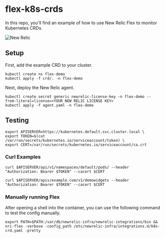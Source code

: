 # flex-k8s-crds


In this repo, you'll find an example of how to use New Relic Flex to monitor Kubernetes CRDs.

![New Relic](https://p191.p3.n0.cdn.getcloudapp.com/items/12uQ6GJq/092c8ce4-3393-465b-89d0-cfa705c64607.jpg?v=a2a00427366a0bec507c3124c26e9295)

## Setup

First, add the example CRD to your cluster.

```
kubectl create ns flex-demo
kubectl apply -f crd/. -n flex-demo
```

Next, deploy the New Relic agent.

```
kubectl create secret generic newrelic-license-key -n flex-demo --from-literal=license=<YOUR NEW RELIC LICENSE KEY>
kubectl apply -f agent.yaml -n flex-demo
```

## Testing
```
export APISERVER=https://kubernetes.default.svc.cluster.local \
export TOKEN=$(cat /var/run/secrets/kubernetes.io/serviceaccount/token) \
export CERT=/var/run/secrets/kubernetes.io/serviceaccount/ca.crt
```

### Curl Examples
```
curl $APISERVER/api/v1/namespaces/default/pods/ --header "Authorization: Bearer $TOKEN" --cacert $CERT

curl $APISERVER/apis/example.com/v1/demowidgets --header "Authorization: Bearer $TOKEN" --cacert $CERT
```

### Manually running Flex

After opening a shell into the container, you can use the following command to test the config manually.

```
export PATH=$PATH:/var/db/newrelic-infra/newrelic-integrations/bin && nri-flex -verbose -config_path /etc/newrelic-infra/integrations.d/k8s-crd.yaml -pretty
```